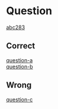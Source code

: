 # Question 
[abc283](https://atcoder.jp/contests/abc285/tasks/)  

## Correct  
[question-a](https://github.com/Thunder-Sky/AtCoder/blob/main/abc285/a/main.js)  
[question-b](https://github.com/Thunder-Sky/AtCoder/blob/main/abc285/b/main.js)

## Wrong  
[question-c](https://github.com/Thunder-Sky/AtCoder/blob/main/abc285/c/main.js)
